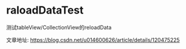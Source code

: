 # raloadDataTest
测试tableView/CollectionView的reloadData


文章地址:  https://blog.csdn.net/u014600626/article/details/120475225
